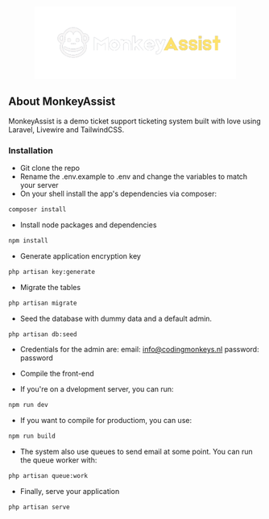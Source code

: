 <p align="center"><a href="https://laravel.com" target="_blank"><img src="https://github.com/jaymedici/monkey-assist/blob/main/public/images/monkey_assist_logo.png" width="400" alt="MonkeyAssist Logo"></a></p>


## About MonkeyAssist

MonkeyAssist is a demo ticket support ticketing system built with love using Laravel, Livewire and TailwindCSS.

### Installation
- Git clone the repo
- Rename the .env.example to .env and change the variables to match your server
- On your shell install the app's dependencies via composer:
```html
composer install
```

- Install node packages and dependencies
```html
npm install
```

- Generate application encryption key
```html
php artisan key:generate
```

- Migrate the tables
```html
php artisan migrate
```

- Seed the database with dummy data and a default admin. 
```html
php artisan db:seed
```
- Credentials for the admin are: email: info@codingmonkeys.nl password: password

- Compile the front-end
- If you're on a dvelopment server, you can run:
```html
npm run dev
```
- If you want to compile for productiom, you can use:
```html
npm run build
```

- The system also use queues to send email at some point. You can run the queue worker with:
```html
php artisan queue:work
```

- Finally, serve your application
```html
php artisan serve
```

